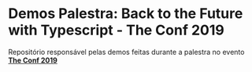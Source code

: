 # Demos Palestra: Back to the Future with Typescript - The Conf 2019

Repositório responsável pelas demos feitas durante a palestra no evento **[The Conf 2019](https://www.theconf.club/)**
